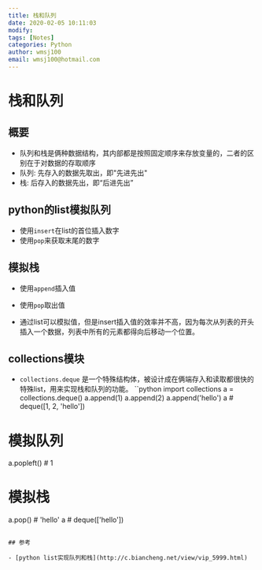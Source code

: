 ```yaml
---
title: 栈和队列
date: 2020-02-05 10:11:03
modify: 
tags: [Notes]
categories: Python
author: wmsj100
email: wmsj100@hotmail.com
---
```


# 栈和队列

## 概要

- 队列和栈是俩种数据结构，其内部都是按照固定顺序来存放变量的，二者的区别在于对数据的存取顺序
- 队列: 先存入的数据先取出，即"先进先出"
- 栈: 后存入的数据先出，即“后进先出”

## python的list模拟队列

- 使用`insert`在list的首位插入数字
- 使用`pop`来获取末尾的数字

## 模拟栈

- 使用`append`插入值
- 使用`pop`取出值

- 通过list可以模拟值，但是insert插入值的效率并不高，因为每次从列表的开头插入一个数据，列表中所有的元素都得向后移动一个位置。

## collections模块

- `collections.deque` 是一个特殊结构体，被设计成在俩端存入和读取都很快的特殊list，用来实现栈和队列的功能。
``python
import collections
a = collections.deque()
a.append(1)
a.append(2)
a.append('hello')
a # deque([1, 2, 'hello'])
# 模拟队列
a.popleft() # 1
# 模拟栈
a.pop() # 'hello'
a # deque(['hello'])
```

## 参考

- [python list实现队列和栈](http://c.biancheng.net/view/vip_5999.html)
